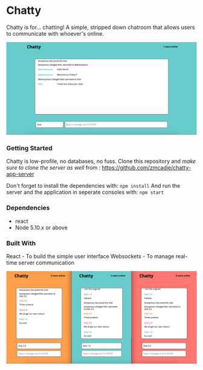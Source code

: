 # Chatty

Chatty is for... chatting! A simple, stripped down chatroom that allows users to communicate with whoever's online.

!["main view"](https://github.com/zmcadie/chatty-app/blob/master/docs/chatty-init.png?raw=true)

### Getting Started

Chatty is low-profile, no databases, no fuss.
Clone this repository and *make sure to clone the server as well* from :
<https://github.com/zmcadie/chatty-app-server>

Don't forget to install the dependencies with:
`npm install`
And run the server and the application in seperate consoles with:
`npm start`

### Dependencies

- react
- Node 5.10.x or above

### Built With

React - To build the simple user interface
Websockets - To manage real-time server communication

!["three user view"](https://github.com/zmcadie/chatty-app/blob/master/docs/triple-screen.png?raw=true)
